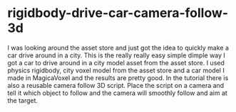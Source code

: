 # rigidbody-drive-car-camera-follow-3d
I was looking around the asset store and just got the idea to quickly make a car drive around in a city. This is the really really easy simple dimple way I got a car to drive around in a city model asset from the asset store. I used physics rigidbody, city voxel model from the asset store and a car model I made in MagicaVoxel and the results are pretty good.  In the tutorial there is also a reusable camera follow 3D script. Place the script on a camera and tell it which object to follow and the camera will smoothly follow and aim at the target.
